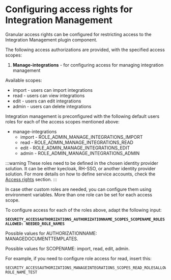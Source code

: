 # Configuring access rights for Integration Management

Granular access rights can be configured for restricting access to the Integration Management plugin component.

The following access authorizations are provided, with the specified access scopes:

1. **Manage-integrations** - for configuring access for managing integration management

Available scopes:

* import - users can import integrations
* read - users can view integrations
* edit - users can edit integrations
* admin - users can delete integrations

Integration management is preconfigured with the following default users roles for each of the access scopes mentioned above:

* manage-integrations
  * import - ROLE\_ADMIN\_MANAGE\_INTEGRATIONS\_IMPORT
  * read - ROLE\_ADMIN\_MANAGE\_INTEGRATIONS\_READ
  * edit - ROLE\_ADMIN\_MANAGE\_INTEGRATIONS\_EDIT
  * admin - ROLE\_ADMIN\_MANAGE\_INTEGRATIONS\_ADMIN

:::warning
These roles need to be defined in the chosen identity provider solution. It can be either kyecloak, RH-SSO, or another identity provider solution. For more details on how to define service accounts, check the [Access rights](broken-reference) section.
:::

In case other custom roles are needed, you can configure them using environment variables. More than one role can be set for each access scope.

To configure access for each of the roles above, adapt the following input:

**`SECURITY_ACCESSAUTHORIZATIONS_AUTHORIZATIONNAME_SCOPES_SCOPENAME_ROLESALLOWED: NEEDED_ROLE_NAMES`**

Possible values for AUTHORIZATIONNAME: MANAGEDOCUMENTTEMPLATES.

Possible values for SCOPENAME: import, read, edit, admin.

For example, if you need to configure role access for read, insert this:

```
SECURITY_ACCESSAUTHORIZATIONS_MANAGEINTEGRATIONS_SCOPES_READ_ROLESALLOWED: ROLE_NAME_TEST
```
